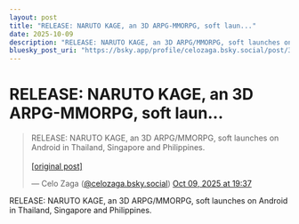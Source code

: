 ```yaml
---
layout: post
title: "RELEASE: NARUTO KAGE, an 3D ARPG-MMORPG, soft laun..."
date: 2025-10-09
description: "RELEASE: NARUTO KAGE, an 3D ARPG/MMORPG, soft launches on Android in Thailand, Singapore and Philippines."
bluesky_post_uri: "https://bsky.app/profile/celozaga.bsky.social/post/3m2rvricdec2o"
---
```


<h1 class="bluesky-post-title">RELEASE: NARUTO KAGE, an 3D ARPG-MMORPG, soft laun...</h1>

<blockquote class="bluesky-embed" data-bluesky-uri="at://did:plc:lmh6rennptq77inaztnovw4b/app.bsky.feed.post/3m2rvricdec2o" data-bluesky-embed-color-mode="system">
<p lang="">RELEASE: NARUTO KAGE, an 3D ARPG/MMORPG, soft launches on Android in Thailand, Singapore and Philippines.<br><br><a href="https://bsky.app/profile/celozaga.bsky.social/post/3m2rvricdec2o">[original post]</a></p>
&mdash; Celo Zaga (<a href="https://bsky.app/profile/did:plc:lmh6rennptq77inaztnovw4b?ref_src=embed">@celozaga.bsky.social</a>) <a href="https://bsky.app/profile/celozaga.bsky.social/post/3m2rvricdec2o?ref_src=embed">Oct 09, 2025 at 19:37</a>
</blockquote>
<script async src="https://embed.bsky.app/static/embed.js" charset="utf-8"></script>

<p class="bluesky-post-description">RELEASE: NARUTO KAGE, an 3D ARPG/MMORPG, soft launches on Android in Thailand, Singapore and Philippines.</p>
